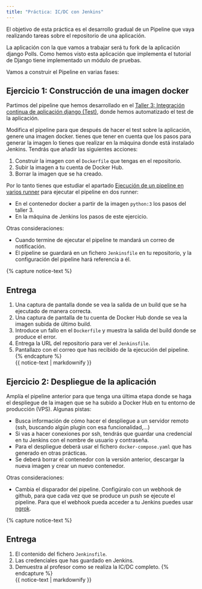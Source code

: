 ```yaml
---
title: "Práctica: IC/DC con Jenkins"
---
```


El objetivo de esta práctica es el desarrollo gradual de un Pipeline que vaya realizando tareas sobre el repositorio de una aplicación.

La aplicación con la que vamos a trabajar será tu fork de la aplicación django Polls. Como hemos visto esta aplicación que implementa el tutorial de Django tiene implementado un módulo de pruebas.

Vamos a construir el Pipeline en varias fases:

## Ejercicio 1: Construcción de una imagen docker

Partimos del pipeline que hemos desarrollado en el [Taller 3: Integración continua de aplicación django (Test)](taller3.html), donde hemos automatizado el test de la aplicación.

Modifica el pipeline para que después de hacer el test sobre la aplicación, genere una imagen docker. tienes que tener en cuenta que los pasos para generar la imagen lo tienes que realizar en la máquina donde está instalado Jenkins. Tendrás que añadir las siguientes acciones:

1. Construir la imagen con el `Dockerfile` que tengas en el repositorio.
2. Subir la imagen a tu cuenta de Docker Hub.
3. Borrar la imagen que se ha creado.

Por lo tanto tienes que estudiar el apartado [Ejecución de un pipeline en varios runner](jenkins/runner.html) para ejecutar el pipeline en dos runner:

* En el contenedor docker a partir de la imagen `python:3` los pasos del taller 3.
* En la máquina de Jenkins los pasos de este ejercicio.

Otras consideraciones:

* Cuando termine de ejecutar el pipeline te mandará un correo de notificación.
* El pipeline se guardará en un fichero `Jenkinsfile` en tu repositorio, y la configuración del pipeline hará referencia a él.

{% capture notice-text %}
## Entrega

1. Una captura de pantalla donde se vea la salida de un build que se ha ejecutado de manera correcta.
2. Una captura de pantalla de tu cuenta de Docker Hub donde se vea la imagen subida de último build.
3. Introduce un fallo en el `Dockerfile` y muestra la salida del build donde se produce el error.
4. Entrega la URL del repositorio para ver el `Jenkinsfile`.
5. Pantallazo con el correo que has recibido de la ejecución del pipeline.
{% endcapture %}<div class="notice--info">{{ notice-text | markdownify }}</div>

## Ejercicio 2: Despliegue de la aplicación

Amplía el pipeline anterior para que tenga una última etapa donde se haga el despliegue de la imagen que se ha subido a Docker Hub en tu entorno de producción (VPS). Algunas pistas:

* Busca información de cómo hacer el despliegue a un servidor remoto (ssh, buscando algún plugin con esa funcionalidad,...)
* Si vas a hacer conexiones por ssh, tendrás que guardar una credencial en tu Jenkins con el nombre de usuario y contraseña.
* Para el despliegue deberá usar el fichero `docker-compose.yaml` que has generado en otras prácticas.
* Se deberá borrar el contenedor con la versión anterior, descargar la nueva imagen y crear un nuevo contenedor.

Otras consideraciones:

* Cambia el disparador del pipeline. Configúralo con un webhook de github, para que cada vez que se produce un push se ejecute el pipeline. Para que el webhook pueda acceder a tu Jenkins puedes usar [ngrok](https://ngrok.com/).

{% capture notice-text %}
## Entrega
1. El contenido del fichero `Jenkinsfile`.
2. Las credenciales que has guardado en Jenkins.
3. Demuestra al profesor como se realiza la IC/DC completo.
{% endcapture %}<div class="notice--info">{{ notice-text | markdownify }}</div>
